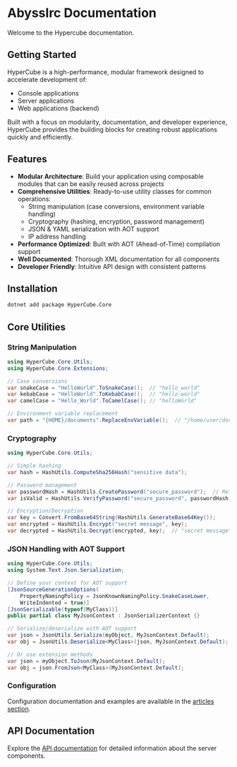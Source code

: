 # AbyssIrc Documentation

Welcome to the Hypercube  documentation.

## Getting Started

HyperCube is a high-performance, modular framework designed to accelerate development of:

- Console applications
- Server applications
- Web applications (backend)

Built with a focus on modularity, documentation, and developer experience, HyperCube provides the building blocks for
creating robust applications quickly and efficiently.

## Features

- **Modular Architecture**: Build your application using composable modules that can be easily reused across projects
- **Comprehensive Utilities**: Ready-to-use utility classes for common operations:
  - String manipulation (case conversions, environment variable handling)
  - Cryptography (hashing, encryption, password management)
  - JSON & YAML serialization with AOT support
  - IP address handling
- **Performance Optimized**: Built with AOT (Ahead-of-Time) compilation support
- **Well Documented**: Thorough XML documentation for all components
- **Developer Friendly**: Intuitive API design with consistent patterns

## Installation

```bash
dotnet add package HyperCube.Core
```

## Core Utilities

### String Manipulation

```csharp
using HyperCube.Core.Utils;
using HyperCube.Core.Extensions;

// Case conversions
var snakeCase = "HelloWorld".ToSnakeCase();  // "hello_world"
var kebabCase = "HelloWorld".ToKebabCase();  // "hello-world"
var camelCase = "Hello_World".ToCamelCase(); // "helloWorld"

// Environment variable replacement
var path = "{HOME}/documents".ReplaceEnvVariable();  // "/home/user/documents"
```

### Cryptography

```csharp
using HyperCube.Core.Utils;

// Simple hashing
var hash = HashUtils.ComputeSha256Hash("sensitive data");

// Password management
var passwordHash = HashUtils.CreatePassword("secure_password");  // Returns "Hash:Salt"
var isValid = HashUtils.VerifyPassword("secure_password", passwordHash);  // true

// Encryption/Decryption
var key = Convert.FromBase64String(HashUtils.GenerateBase64Key());
var encrypted = HashUtils.Encrypt("secret message", key);
var decrypted = HashUtils.Decrypt(encrypted, key);  // "secret message"
```

### JSON Handling with AOT Support

```csharp
using HyperCube.Core.Utils;
using System.Text.Json.Serialization;

// Define your context for AOT support
[JsonSourceGenerationOptions(
    PropertyNamingPolicy = JsonKnownNamingPolicy.SnakeCaseLower,
    WriteIndented = true)]
[JsonSerializable(typeof(MyClass))]
public partial class MyJsonContext : JsonSerializerContext {}

// Serialize/deserialize with AOT support
var json = JsonUtils.Serialize(myObject, MyJsonContext.Default);
var obj = JsonUtils.Deserialize<MyClass>(json, MyJsonContext.Default);

// Or use extension methods
var json = myObject.ToJson(MyJsonContext.Default);
var obj = json.FromJson<MyClass>(MyJsonContext.Default);
```


### Configuration

Configuration documentation and examples are available in the [articles section](articles/configuration.md).

## API Documentation

Explore the [API documentation](api/index.html) for detailed information about the server components.
